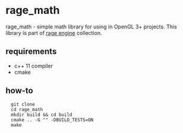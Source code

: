 # rage_math

rage_math - simple math library for using in OpenGL 3+ projects. This library is part of [rage engine](https://github.com/Enziferum/rage) collection.

## requirements

- c++ 11 compiler
- cmake

## how-to
```shell
  git clone
  cd rage_math
  mkdir build && cd build
  cmake .. -G "" -DBUILD_TESTS=ON
  make 
```

